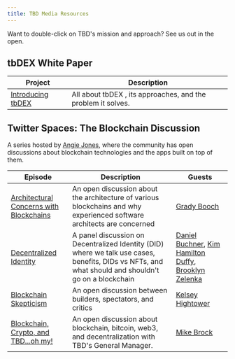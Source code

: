 ```yaml
---
title: TBD Media Resources
---
```


Want to double-click on TBD's mission and approach? See us out in the open.


## tbDEX White Paper



| Project                                                  | Description                                                                    |
| -------------------------------------------------------- | ------------------------------------------------------------------------------ |
| [Introducing tbDEX](https://tbd54566975.ghost.io/introducing-tbdex/)     | All about tbDEX , its approaches, and the problem it solves.




## Twitter Spaces: The Blockchain Discussion

A series hosted by [Angie Jones](https://twitter.com/techgirl1908), where the community has open discussions about blockchain technologies and the apps built on top of them.

| Episode | Description | Guests |
| ------- | ----------- | ------ | 
| [Architectural Concerns with Blockchains](twitter_spaces/031122_blockchain_architecture_grady_booch.mp3)     | An open discussion about the architecture of various blockchains and why experienced software architects are concerned | [Grady Booch](https://twitter.com/Grady_Booch) |
| [Decentralized Identity](twitter_spaces/030224_decentralized_ids_panel.mp3)     | A panel discussion on Decentralized Identity (DID) where we talk use cases, benefits, DIDs vs NFTs, and what should and shouldn't go on a blockchain | [Daniel Buchner](https://twitter.com/csuwildcat), [Kim Hamilton Duffy](https://twitter.com/kimdhamilton), [Brooklyn Zelenka](https://twitter.com/expede) |
| [Blockchain Skepticism](twitter_spaces/021822_blockchain_skepticism_kelseyhightower.mp3)     | An open discussion between builders, spectators, and critics | [Kelsey Hightower](https://twitter.com/kelseyhightower) |
| [Blockchain, Crypto, and TBD...oh my!](twitter_spaces/020422_blockchain_crypto_tbd_mikebrock.mp3)     | An open discussion about blockchain, bitcoin, web3, and decentralization with TBD's General Manager. | [Mike Brock](https://twitter.com/brockm) |
